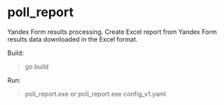 # poll_report
Yandex Form results processing. Create Excel report from Yandex Form results data downloaded in the Excel format.

Build:
> go build

Run:
> poll_report.exe
or
> poll_report.exe config_v1.yaml

